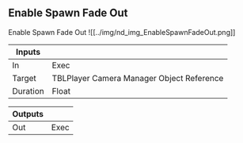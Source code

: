 ## Enable Spawn Fade Out
Enable Spawn Fade Out
![[../img/nd_img_EnableSpawnFadeOut.png]]

|Inputs||
|--|--|
| In | Exec |
| Target | TBLPlayer Camera Manager Object Reference |
| Duration | Float |

|Outputs||
|--|--|
| Out | Exec |
